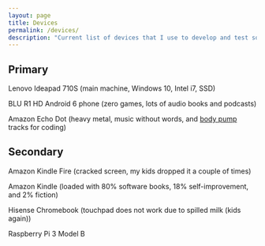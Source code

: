 ```yaml
---
layout: page
title: Devices
permalink: /devices/
description: "Current list of devices that I use to develop and test software.  And for personal and professional enrichment."
---
```

## Primary
Lenovo Ideapad 710S (main machine, Windows 10, Intel i7, SSD)

BLU R1 HD Android 6 phone (zero games, lots of audio books and podcasts)

Amazon Echo Dot (heavy metal, music without words, and [body pump](https://www.lesmills.com/workouts/fitness-classes/bodypump/) tracks for coding)

## Secondary
Amazon Kindle Fire (cracked screen, my kids dropped it a couple of times)

Amazon Kindle (loaded with 80% software books, 18% self-improvement, and 2% fiction)

Hisense Chromebook (touchpad does not work due to spilled milk (kids again))

Raspberry Pi 3 Model B
